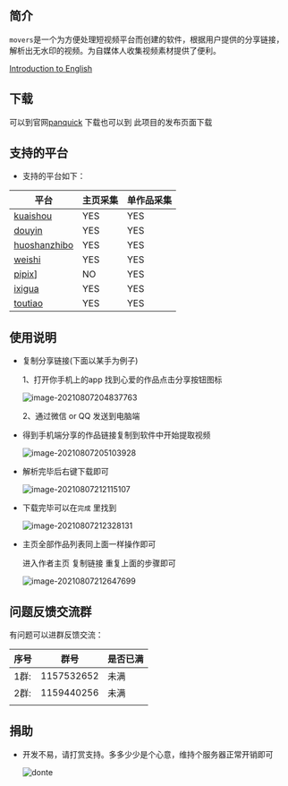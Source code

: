 ## 简介

`movers`是一个为方便处理短视频平台而创建的软件，根据用户提供的分享链接，解析出无水印的视频。为自媒体人收集视频素材提供了便利。

[Introduction to English](/readme_en.md)

## 下载

可以到官网[panquick](https://panquick.com) 下载也可以到 此项目的发布页面下载

## 支持的平台

+ 支持的平台如下：

  
| 平台   | 主页采集 | 单作品采集 |
| ------ | -------- | ---------- |
| [kuaishou](https://www.kuaishou.com/)   | YES      | YES        |
| [douyin](https://www.douyin.com/)    | YES      | YES        |
| [huoshanzhibo](https://www.huoshanzhibo.com/)    | YES      | YES        |
| [weishi](https://weishi.qq.com/)    | YES      | YES        |
| [pipix](https://www.pipix.com/)]  | NO       | YES        |
| [ixigua](https://www.ixigua.com/)   | YES      | YES        |
| [toutiao](https://www.toutiao.com/) | YES      | YES        |

## 使用说明

* 复制分享链接(下面以某手为例子)

  1、打开你手机上的app 找到心爱的作品点击分享按钮图标

  ![image-20210807204837763](https://i.loli.net/2021/08/07/g71PlQXi2fpxTJo.png)

  2、通过微信 or QQ 发送到电脑端 

* 得到手机端分享的作品链接复制到软件中开始提取视频

  ![image-20210807205103928](https://i.loli.net/2021/08/07/UBzpXgO8MH1xFm7.png)

* 解析完毕后右键下载即可

  ![image-20210807212115107](https://i.loli.net/2021/08/07/aj6JHLI5swqNPiA.png)

* 下载完毕可以在`完成` 里找到

  ![image-20210807212328131](https://i.loli.net/2021/08/07/BuGzltW7pTX1F3b.png)

* 主页全部作品列表同上面一样操作即可

  进入作者主页 复制链接 重复上面的步骤即可

  ![image-20210807212647699](https://i.loli.net/2021/08/07/AcRpwMr2ZNE8o1y.png)
  
 ## 问题反馈交流群

有问题可以进群反馈交流：

| 序号 | 群号       | 是否已满 |
| ---- | ---------- | -------- |
| 1群: | 1157532652 | 未满     |
| 2群: | 1159440256 | 未满     |
|      |            |          |

## 捐助

+ 开发不易，请打赏支持。多多少少是个心意，维持个服务器正常开销即可

  

  ![donte](https://i.loli.net/2021/08/07/G2I8UOaSutFVToJ.png)






